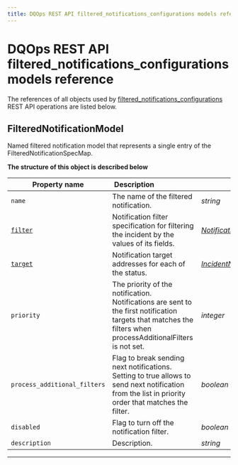 ```yaml
---
title: DQOps REST API filtered_notifications_configurations models reference
---
```

# DQOps REST API filtered_notifications_configurations models reference
The references of all objects used by [filtered_notifications_configurations](../operations/filtered_notifications_configurations.md) REST API operations are listed below.


## FilteredNotificationModel
Named filtered notification model that represents a single entry of the FilteredNotificationSpecMap.


**The structure of this object is described below**


|&nbsp;Property&nbsp;name&nbsp;|&nbsp;Description&nbsp;&nbsp;&nbsp;&nbsp;&nbsp;&nbsp;&nbsp;&nbsp;&nbsp;&nbsp;&nbsp;&nbsp;&nbsp;&nbsp;&nbsp;&nbsp;&nbsp;&nbsp;&nbsp;&nbsp;&nbsp;|&nbsp;Data&nbsp;type&nbsp;|
|---------------|---------------------------------|-----------|
|<span class="no-wrap-code">`name`</span>|The name of the filtered notification.|*string*|
|<span class="no-wrap-code">[`filter`](../../reference/yaml/ConnectionYaml.md#notificationfilterspec)</span>|Notification filter specification for filtering the incident by the values of its fields.|*[NotificationFilterSpec](../../reference/yaml/ConnectionYaml.md#notificationfilterspec)*|
|<span class="no-wrap-code">[`target`](../../reference/yaml/ConnectionYaml.md#incidentnotificationtargetspec)</span>|Notification target addresses for each of the status.|*[IncidentNotificationTargetSpec](../../reference/yaml/ConnectionYaml.md#incidentnotificationtargetspec)*|
|<span class="no-wrap-code">`priority`</span>|The priority of the notification. Notifications are sent to the first notification targets that matches the filters when processAdditionalFilters is not set.|*integer*|
|<span class="no-wrap-code">`process_additional_filters`</span>|Flag to break sending next notifications. Setting to true allows to send next notification from the list in priority order that matches the filter.|*boolean*|
|<span class="no-wrap-code">`disabled`</span>|Flag to turn off the notification filter.|*boolean*|
|<span class="no-wrap-code">`description`</span>|Description.|*string*|


___

